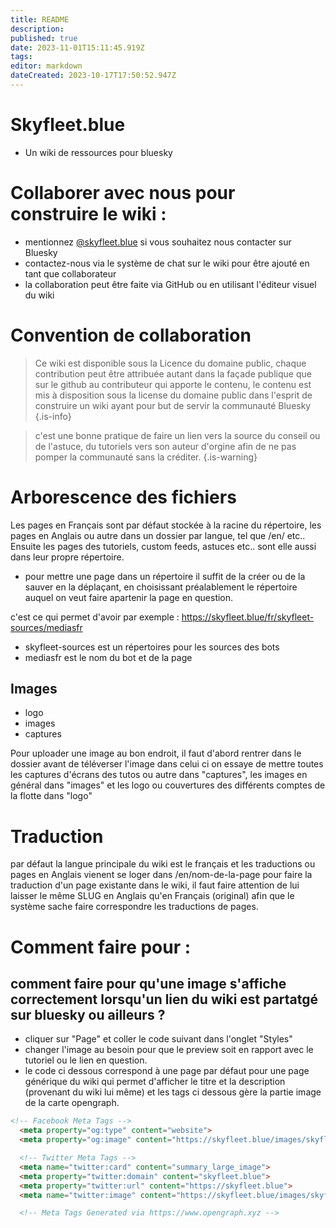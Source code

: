 ```yaml
---
title: README
description: 
published: true
date: 2023-11-01T15:11:45.919Z
tags: 
editor: markdown
dateCreated: 2023-10-17T17:50:52.947Z
---
```


# Skyfleet.blue
- Un wiki de ressources pour bluesky

# Collaborer avec nous pour construire le wiki : 

 - mentionnez [@skyfleet.blue](https://bsky.app/profile/skyfleet.blue) si vous souhaitez nous contacter sur Bluesky
 - contactez-nous via le système de chat sur le wiki pour être ajouté en tant que collaborateur
 - la collaboration peut être faite via GitHub ou en utilisant l'éditeur visuel du wiki


# Convention de collaboration


> Ce wiki est disponible sous la Licence du domaine public, chaque contribution peut être attribuée autant dans la façade publique que sur le github au contributeur qui apporte le contenu, le contenu est mis à disposition sous la license du domaine public dans l'esprit de construire un wiki ayant pour but de servir la communauté Bluesky
{.is-info}


> c'est une bonne pratique de faire un lien vers la source du conseil ou de l'astuce, du tutoriels vers son auteur d'orgine afin de ne pas pomper la communauté sans la créditer. 
{.is-warning}

# Arborescence des fichiers

Les pages en Français sont par défaut stockée à la racine du répertoire, les pages en Anglais ou autre dans un dossier par langue, tel que /en/ etc..
Ensuite les pages des tutoriels, custom feeds, astuces etc.. sont elle aussi dans leur propre répertoire. 

- pour mettre une page dans un répertoire il suffit de la créer ou de la sauver en la déplaçant, en choisissant préalablement le répertoire auquel on veut faire apartenir la page en question. 

c'est ce qui permet d'avoir par exemple : https://skyfleet.blue/fr/skyfleet-sources/mediasfr
- skyfleet-sources est un répertoires pour les sources des bots
- mediasfr est le nom du bot et de la page


## Images

- logo
- images
- captures

Pour uploader une image au bon endroit, il faut d'abord rentrer dans le dossier avant de téléverser l'image dans celui ci
on essaye de mettre toutes les captures d'écrans des tutos ou autre dans "captures", les images en général dans "images" et les logo ou couvertures des différents comptes de la flotte dans "logo"


# Traduction

par défaut la langue principale du wiki est le français et les traductions ou pages en Anglais vienent se loger
dans /en/nom-de-la-page pour faire la traduction d'un page existante dans le wiki, il faut faire attention de lui laisser le même SLUG en Anglais qu'en Français (original) afin que le système sache faire correspondre les traductions de pages. 


# Comment faire pour : 

## comment faire pour qu'une image s'affiche correctement lorsqu'un lien du wiki est partatgé sur bluesky ou ailleurs ? 

- cliquer sur "Page" et coller le code suivant dans l'onglet "Styles"
- changer l'image au besoin pour que le preview soit en rapport avec le tutoriel ou le lien en question.
- le code ci dessous correspond à une page par défaut pour une page générique du wiki qui permet d'afficher le titre et la description (provenant du wiki lui même) et les tags ci dessous gère la partie image de la carte opengraph.

```html
<!-- Facebook Meta Tags -->
  <meta property="og:type" content="website">
  <meta property="og:image" content="https://skyfleet.blue/images/skyfleet1.jpg">

  <!-- Twitter Meta Tags -->
  <meta name="twitter:card" content="summary_large_image">
  <meta property="twitter:domain" content="skyfleet.blue">
  <meta property="twitter:url" content="https://skyfleet.blue">
  <meta name="twitter:image" content="https://skyfleet.blue/images/skyfleet1.jpg">

  <!-- Meta Tags Generated via https://www.opengraph.xyz -->
```




